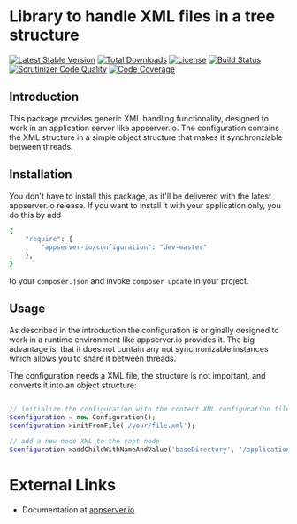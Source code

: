 # Library to handle XML files in a tree structure

[![Latest Stable Version](https://img.shields.io/packagist/v/appserver-io/configuration.svg?style=flat-square)](https://packagist.org/packages/appserver-io/configuration) 
 [![Total Downloads](https://img.shields.io/packagist/dt/appserver-io/configuration.svg?style=flat-square)](https://packagist.org/packages/appserver-io/configuration)
 [![License](https://img.shields.io/packagist/l/appserver-io/configuration.svg?style=flat-square)](https://packagist.org/packages/appserver-io/configuration)
 [![Build Status](https://img.shields.io/travis/appserver-io/configuration/master.svg?style=flat-square)](http://travis-ci.org/appserver-io/configuration)
 [![Scrutinizer Code Quality](https://img.shields.io/scrutinizer/g/appserver-io/configuration/master.svg?style=flat-square)](https://scrutinizer-ci.com/g/appserver-io/configuration/?branch=master)
 [![Code Coverage](https://img.shields.io/scrutinizer/coverage/g/appserver-io/configuration/master.svg?style=flat-square)](https://scrutinizer-ci.com/g/appserver-io/configuration/?branch=master)

## Introduction

This package provides generic XML handling functionality, designed to work in an 
application server like appserver.io. The configuration contains the XML structure in
a simple object structure that makes it synchronziable between threads.

## Installation

You don't have to install this package, as it'll be delivered with the latest appserver.io 
release. If you want to install it with your application only, you do this by add

```sh
{
    "require": {
        "appserver-io/configuration": "dev-master"
    },
}
```

to your ```composer.json``` and invoke ```composer update``` in your project.

## Usage

As described in the introduction the configuration is originally designed to work in a
runtime environment like appserver.io provides it. The big advantage is, that it does
not contain any not synchronizable instances which allows you to share it between
threads.

The configuration needs a XML file, the structure is not important, and converts it
into an object structure:

```php

// initialize the configuration with the content XML configuration file
$configuration = new Configuration();
$configuration->initFromFile('/your/file.xml');

// add a new node XML to the root node 
$configuration->addChildWithNameAndValue('baseDirectory', '/application/base/directory');

```

# External Links

* Documentation at [appserver.io](http://docs.appserver.io)
